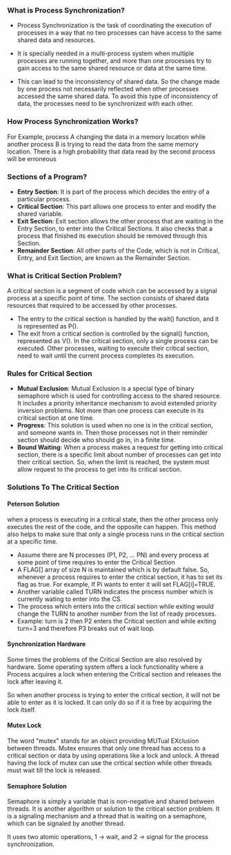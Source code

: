 ### What is Process Synchronization?

- Process Synchronization is the task of coordinating the execution of processes in a way that no two processes can have access to the same shared data and resources.

- It is specially needed in a multi-process system when multiple processes are running together, and more than one processes try to gain access to the same shared resource or data at the same time.

- This can lead to the inconsistency of shared data. So the change made by one process not necessarily reflected when other processes accessed the same shared data. To avoid this type of inconsistency of data, the processes need to be synchronized with each other.


### How Process Synchronization Works?

For Example, process A changing the data in a memory location while another process B is trying to read the data from the same memory location. There is a high probability that data read by the second process will be erroneous

### Sections of a Program?

- **Entry Section**: It is part of the process which decides the entry of a particular process.
- **Critical Section**: This part allows one process to enter and modify the shared variable.
- **Exit Section**: Exit section allows the other process that are waiting in the Entry Section, to enter into the Critical Sections. It also checks that a process that finished its execution should be removed through this Section.
- **Remainder Section**: All other parts of the Code, which is not in Critical, Entry, and Exit Section, are known as the Remainder Section.


### What is Critical Section Problem?

A critical section is a segment of code which can be accessed by a signal process at a specific point of time. The section consists of shared data resources that required to be accessed by other processes.

- The entry to the critical section is handled by the wait() function, and it is represented as P().
- The exit from a critical section is controlled by the signal() function, represented as V().
In the critical section, only a single process can be executed. Other processes, waiting to execute their critical section, need to wait until the current process completes its execution.


### Rules for Critical Section

- **Mutual Exclusion**: Mutual Exclusion is a special type of binary semaphore which is used for controlling access to the shared resource. It includes a priority inheritance mechanism to avoid extended priority inversion problems. Not more than one process can execute in its critical section at one time.
- **Progress**: This solution is used when no one is in the critical section, and someone wants in. Then those processes not in their reminder section should decide who should go in, in a finite time.
- **Bound Waiting**: When a process makes a request for getting into critical section, there is a specific limit about number of processes can get into their critical section. So, when the limit is reached, the system must allow request to the process to get into its critical section.

### Solutions To The Critical Section


#### **Peterson Solution**
when a process is executing in a critical state, then the other process only executes the rest of the code, and the opposite can happen. This method also helps to make sure that only a single process runs in the critical section at a specific time.

- Assume there are N processes (P1, P2, … PN) and every process at some point of time requires to enter the Critical Section
- A FLAG[] array of size N is maintained which is by default false. So, whenever a process requires to enter the critical section, it has to set its flag as true. For example, If Pi wants to enter it will set FLAG[i]=TRUE.
- Another variable called TURN indicates the process number which is currently wating to enter into the CS.
- The process which enters into the critical section while exiting would change the TURN to another number from the list of ready processes.
- Example: turn is 2 then P2 enters the Critical section and while exiting turn=3 and therefore P3 breaks out of wait loop.


#### **Synchronization Hardware**
Some times the problems of the Critical Section are also resolved by hardware. Some operating system offers a lock functionality where a Process acquires a lock when entering the Critical section and releases the lock after leaving it.

So when another process is trying to enter the critical section, it will not be able to enter as it is locked. It can only do so if it is free by acquiring the lock itself.


#### **Mutex Lock**
The word "mutex" stands for an object providing MUTual EXclusion between threads. Mutex ensures that only one thread has access to a critical section or data by using operations like a lock and unlock. A thread having the lock of mutex can use the critical section while other threads must wait till the lock is released.


#### **Semaphore Solution**
Semaphore is simply a variable that is non-negative and shared between threads. It is another algorithm or solution to the critical section problem. It is a signaling mechanism and a thread that is waiting on a semaphore, which can be signaled by another thread.

It uses two atomic operations, 1 -> wait, and 2 -> signal for the process synchronization.

